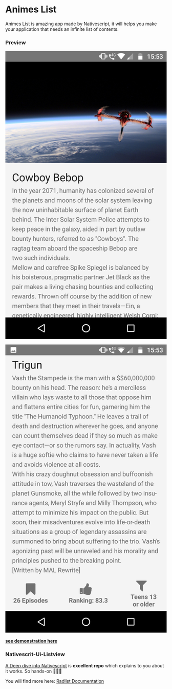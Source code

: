 # Animes List

Animes List is amazing app made by Nativescript, it will helps you make your application that needs an infinite list of contents.

### Preview

![](./app/images/Screenshot_20181111-155329.png)

![](./app/images/Screenshot_20181111-155342.png)

[**see demonstration here**](https://play.nativescript.org/?template=play-tsc&id=w3pena&v=11)
### Nativescrit-Ui-Listview

[A Deep dive into Nativescript](https://www.nativescript.org/blog/a-deep-dive-into-telerik-ui-for-nativescripts-listview) is **excellent repo** which explains to you about it works. So hands-on 💪💪💪

You will find more here: [Radlist Documentation](https://docs.telerik.com/devtools/nativescript-ui/Controls/NativeScript/ListView/overview)

